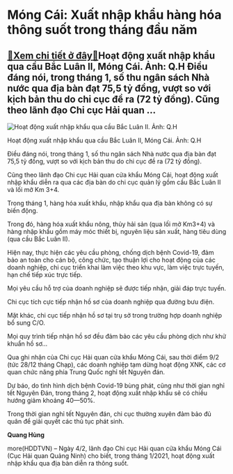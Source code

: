 Móng Cái: Xuất nhập khẩu hàng hóa thông suốt trong tháng đầu năm
================================================================

[:gift:Xem chi tiết ở đây:gift:](https://hddtvn.com/mong-cai-xuat-nhap-khau-hang-hoa-thong-suot-trong-thang-dau-nam/)Hoạt động xuất nhập khẩu qua cầu Bắc Luân II, Móng Cái. Ảnh: Q.H Điều đáng nói, trong tháng 1, số thu ngân sách Nhà nước qua địa bàn đạt 75,5 tỷ đồng, vượt so với kịch bản thu do chi cục đề ra (72 tỷ đồng). Cũng theo lãnh đạo Chi cục Hải quan …
----------------------------------------------------------------------------------------------------------------------------------------------------------------------------------------------------------------------------------------------------





![Hoạt động xuất nhập khẩu qua cầu Bắc Luân II. Ảnh: Q.H](https://hddtvn.com/wp-content/uploads/2021/02/92638096.jpg "Hoạt động xuất nhập khẩu qua cầu Bắc Luân II. Ảnh: Q.H")


Hoạt động xuất nhập khẩu qua cầu Bắc Luân II, Móng Cái. Ảnh: Q.H



Điều đáng nói, trong tháng 1, số thu ngân sách Nhà nước qua địa bàn đạt 75,5 tỷ đồng, vượt so với kịch bản thu do chi cục đề ra (72 tỷ đồng).


Cũng theo lãnh đạo Chi cục Hải quan cửa khẩu Móng Cái, hoạt động xuất nhập khẩu diễn ra qua các địa bàn do chi cục quản lý gồm cầu Bắc Luân II và lối mở Km 3+4.


Trong tháng 1, hàng hóa xuất khẩu, nhập khẩu qua địa bàn không có sự biến động.


Trong đó, hàng hóa xuất khẩu nông, thủy hải sản (qua lối mở Km3+4) và hàng nhập khẩu gồm máy móc thiết bị, nguyên liệu sản xuất, hàng tiêu dùng (qua cầu Bắc Luân II).


Hiện nay, thực hiện các yêu cầu phòng, chống dịch bệnh Covid-19, đảm bảo an toàn cho cán bộ, công chức, tạo thuận lợi cho hoạt động của các doanh nghiệp, chi cục triển khai làm việc theo khu vực, làm việc trực tuyến, hạn chế tiếp xúc trực tiếp.


Mọi yêu cầu hỗ trợ của doanh nghiệp sẽ được tiếp nhận, giải đáp trực tuyến.


Chi cục tích cực tiếp nhận hồ sơ của doanh nghiệp qua đường bưu điện.


Mặt khác, chi cục tiếp nhận hồ sơ tại trụ sở trong trường hợp doanh nghiệp bổ sung C/O.


Mọi quy trình tiếp nhận hồ sơ đều đảm bảo các yêu cầu phòng dịch như khử khuẩn hồ sơ…


Qua ghi nhận của Chi cục Hải quan cửa khẩu Móng Cái, sau thời điểm 9/2 (tức 28/12 tháng Chạp), các doanh nghiệp tạm dừng hoạt động XNK, các cơ quan chức năng phía Trung Quốc nghỉ tết Nguyên đán.


Dự báo, do tình hình dịch bệnh Covid-19 bùng phát, cũng như thời gian nghỉ tết Nguyên Đán, trong tháng 2, hoạt động xuất nhập khẩu sẽ có chiều hướng giảm khoảng 40—50%.


Trong thời gian nghỉ tết Nguyên đán, chi cục thường xuyên đảm bảo đủ quân để giải quyết các thủ tục phát sinh.




**Quang Hùng**



more(HDDTVN) – Ngày 4/2, lãnh đạo Chi cục Hải quan cửa khẩu Móng Cái (Cục Hải quan Quảng Ninh) cho biết, trong tháng 1/2021, hoạt động xuất nhập khẩu qua địa bàn diễn ra thông suốt.

